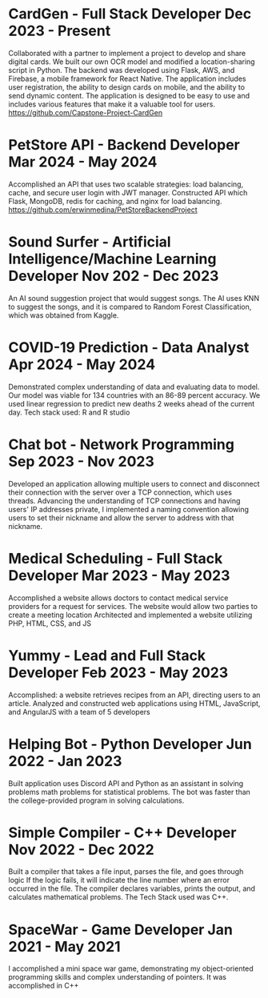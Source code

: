 # CardGen - Full Stack Developer                                                                 Dec 2023 - Present
Collaborated with a partner to implement a project to develop and share digital cards. We built our own OCR model and modified a location-sharing script in Python. The backend was developed using Flask, AWS, and Firebase, a mobile framework for React Native. The application includes user registration, the ability to design cards on mobile, and the ability to send dynamic content. 
The application is designed to be easy to use and includes various features that make it a valuable tool for users.
https://github.com/Capstone-Project-CardGen

# PetStore API - Backend Developer	                                                              Mar 2024 - May 2024
Accomplished an API that uses two scalable strategies: load balancing, cache, and secure user login with JWT manager. Constructed API which Flask, MongoDB, redis for caching, and nginx for load balancing. https://github.com/erwinmedina/PetStoreBackendProject

# Sound Surfer - Artificial Intelligence/Machine Learning Developer 	                            Nov 202 - Dec 2023
An AI sound suggestion project that would suggest songs. The AI uses KNN to suggest the songs, and it is compared to Random Forest Classification, which was obtained from Kaggle. 

# COVID-19 Prediction - Data Analyst	                                                            Apr 2024 - May 2024  
Demonstrated complex understanding of data and evaluating data to model. Our model was viable for 134 countries with an 86-89 percent accuracy. We used linear regression to predict new deaths 2 weeks ahead of the current day.
Tech stack used: R and R studio

# Chat bot - Network Programming	                                                                Sep 2023 - Nov 2023
Developed an application allowing multiple users to connect and disconnect their connection with the server over a TCP connection, which uses threads. Advancing the understanding of TCP connections and having users' IP addresses private, I implemented a naming convention allowing users to set their nickname and allow the server to address with that nickname. 

# Medical Scheduling - Full Stack Developer	                                                      Mar 2023 - May 2023
Accomplished a website allows doctors to contact medical service providers for a request for services. The website would allow two parties to create a meeting location
Architected and implemented a website utilizing PHP, HTML, CSS, and JS

# Yummy	- Lead and Full Stack Developer	                                                          Feb 2023 - May 2023
Accomplished: a website retrieves recipes from an API, directing users to an article. 
Analyzed and constructed web applications using HTML, JavaScript, and AngularJS with a team of 5 developers

# Helping Bot - Python Developer	                                                                Jun 2022 - Jan 2023
Built application uses Discord API and Python as an assistant in solving problems math problems for statistical problems. The bot was faster than the college-provided program in solving calculations.

# Simple Compiler - C++ Developer	                                                                Nov 2022 - Dec 2022
Built a compiler that takes a file input, parses the file, and goes through logic
If the logic fails, it will indicate the line number where an error occurred in the file. The compiler declares variables, prints the output, and calculates mathematical problems. The Tech Stack used was C++.

# SpaceWar - Game Developer	                                                                      Jan 2021 - May 2021
I accomplished a mini space war game, demonstrating my object-oriented programming skills and complex understanding of pointers. It was accomplished in C++
